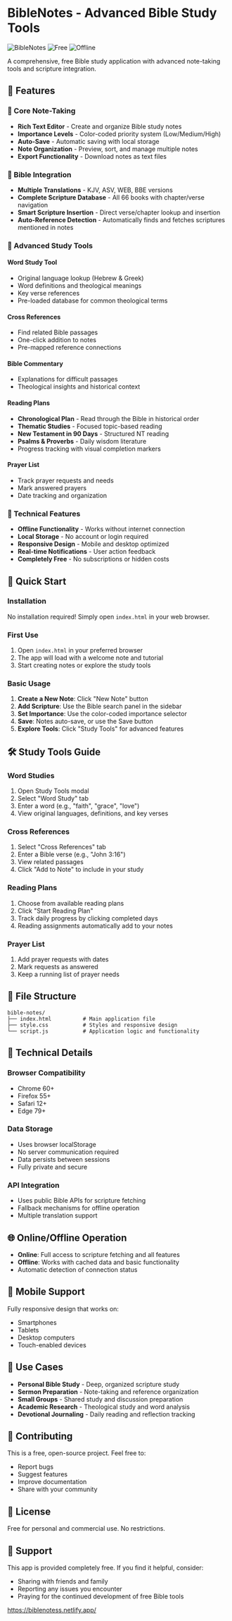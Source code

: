 # BibleNotes - Advanced Bible Study Tools

![BibleNotes](https://img.shields.io/badge/Bible-Study%20Tools-blue)
![Free](https://img.shields.io/badge/Price-Free-success)
![Offline](https://img.shields.io/badge/Feature-Offline%20Capable-orange)

A comprehensive, free Bible study application with advanced note-taking tools and scripture integration.

## 🌟 Features

### 📝 Core Note-Taking
- **Rich Text Editor** - Create and organize Bible study notes
- **Importance Levels** - Color-coded priority system (Low/Medium/High)
- **Auto-Save** - Automatic saving with local storage
- **Note Organization** - Preview, sort, and manage multiple notes
- **Export Functionality** - Download notes as text files

### 📖 Bible Integration
- **Multiple Translations** - KJV, ASV, WEB, BBE versions
- **Complete Scripture Database** - All 66 books with chapter/verse navigation
- **Smart Scripture Insertion** - Direct verse/chapter lookup and insertion
- **Auto-Reference Detection** - Automatically finds and fetches scriptures mentioned in notes

### 🔬 Advanced Study Tools

#### Word Study Tool
- Original language lookup (Hebrew & Greek)
- Word definitions and theological meanings
- Key verse references
- Pre-loaded database for common theological terms

#### Cross References
- Find related Bible passages
- One-click addition to notes
- Pre-mapped reference connections

#### Bible Commentary
- Explanations for difficult passages
- Theological insights and historical context

#### Reading Plans
- **Chronological Plan** - Read through the Bible in historical order
- **Thematic Studies** - Focused topic-based reading
- **New Testament in 90 Days** - Structured NT reading
- **Psalms & Proverbs** - Daily wisdom literature
- Progress tracking with visual completion markers

#### Prayer List
- Track prayer requests and needs
- Mark answered prayers
- Date tracking and organization

### 💾 Technical Features
- **Offline Functionality** - Works without internet connection
- **Local Storage** - No account or login required
- **Responsive Design** - Mobile and desktop optimized
- **Real-time Notifications** - User action feedback
- **Completely Free** - No subscriptions or hidden costs

## 🚀 Quick Start

### Installation
No installation required! Simply open `index.html` in your web browser.

### First Use
1. Open `index.html` in your preferred browser
2. The app will load with a welcome note and tutorial
3. Start creating notes or explore the study tools

### Basic Usage
1. **Create a New Note**: Click "New Note" button
2. **Add Scripture**: Use the Bible search panel in the sidebar
3. **Set Importance**: Use the color-coded importance selector
4. **Save**: Notes auto-save, or use the Save button
5. **Explore Tools**: Click "Study Tools" for advanced features

## 🛠️ Study Tools Guide

### Word Studies
1. Open Study Tools modal
2. Select "Word Study" tab
3. Enter a word (e.g., "faith", "grace", "love")
4. View original languages, definitions, and key verses

### Cross References
1. Select "Cross References" tab
2. Enter a Bible verse (e.g., "John 3:16")
3. View related passages
4. Click "Add to Note" to include in your study

### Reading Plans
1. Choose from available reading plans
2. Click "Start Reading Plan"
3. Track daily progress by clicking completed days
4. Reading assignments automatically add to your notes

### Prayer List
1. Add prayer requests with dates
2. Mark requests as answered
3. Keep a running list of prayer needs

## 📁 File Structure
```
bible-notes/
├── index.html          # Main application file
├── style.css           # Styles and responsive design
└── script.js           # Application logic and functionality
```

## 🔧 Technical Details

### Browser Compatibility
- Chrome 60+
- Firefox 55+
- Safari 12+
- Edge 79+

### Data Storage
- Uses browser localStorage
- No server communication required
- Data persists between sessions
- Fully private and secure

### API Integration
- Uses public Bible APIs for scripture fetching
- Fallback mechanisms for offline operation
- Multiple translation support

## 🌐 Online/Offline Operation

- **Online**: Full access to scripture fetching and all features
- **Offline**: Works with cached data and basic functionality
- Automatic detection of connection status

## 📱 Mobile Support

Fully responsive design that works on:
- Smartphones
- Tablets
- Desktop computers
- Touch-enabled devices

## 🎯 Use Cases

- **Personal Bible Study** - Deep, organized scripture study
- **Sermon Preparation** - Note-taking and reference organization
- **Small Groups** - Shared study and discussion preparation
- **Academic Research** - Theological study and word analysis
- **Devotional Journaling** - Daily reading and reflection tracking

## 🤝 Contributing

This is a free, open-source project. Feel free to:
- Report bugs
- Suggest features
- Improve documentation
- Share with your community

## 📄 License

Free for personal and commercial use. No restrictions.

## 🙏 Support

This app is provided completely free. If you find it helpful, consider:
- Sharing with friends and family
- Reporting any issues you encounter
- Praying for the continued development of free Bible tools

https://biblenotess.netlify.app/
